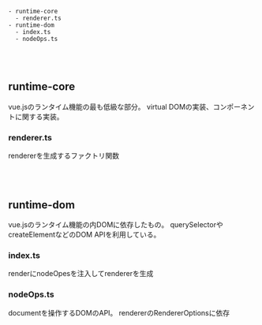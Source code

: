 ```
- runtime-core
  - renderer.ts
- runtime-dom
  - index.ts
  - nodeOps.ts
```

<br/><br/>

## runtime-core

vue.jsのランタイム機能の最も低級な部分。
virtual DOMの実装、コンポーネントに関する実装。

### renderer.ts

rendererを生成するファクトリ関数

<br/><br/>

## runtime-dom

vue.jsのランタイム機能の内DOMに依存したもの。
querySelectorやcreateElementなどのDOM APIを利用している。

### index.ts

renderにnodeOpesを注入してrendererを生成

### nodeOps.ts

documentを操作するDOMのAPI。
rendererのRendererOptionsに依存
